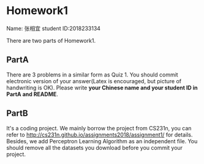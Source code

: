 # Homework1

Name: 张相宜 student ID:2018233134

There are two parts of Homework1.

 ## PartA 
 There are 3 problems in a similar form as Quiz 1. 
 You should commit electronic version of your answer(Latex is encouraged, but picture of handwriting is OK).
 Please write **your Chinese name and your student ID in PartA and README**.

 

## PartB 
It's a coding project. We mainly borrow the project from CS231n, 
you can refer to http://cs231n.github.io/assignments2018/assignment1/ for details. Besides, we add Perceptron Learning Algorithm as an independent file. You should remove all the datasets you download before you commit your project.

